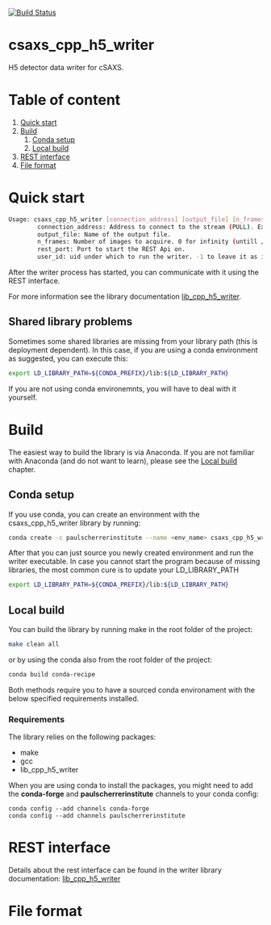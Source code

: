[![Build Status](https://api.travis-ci.org/paulscherrerinstitute/csaxs_cpp_h5_writer.svg?branch=master)](https://travis-ci.org/paulscherrerinstitute/csaxs_cpp_h5_writer/) 

# csaxs_cpp_h5_writer
H5 detector data writer for cSAXS.

# Table of content
1. [Quick start](#quick_start)
2. [Build](#build)
    1. [Conda setup](#conda_setup)
    2. [Local build](#local_build)
3. [REST interface](#rest_interface)
4. [File format](#file_format)


<a id="quick_start"></a>
# Quick start

```bash
Usage: csaxs_cpp_h5_writer [connection_address] [output_file] [n_frames] [rest_port] [user_id]
        connection_address: Address to connect to the stream (PULL). Example: tcp://127.0.0.1:40000
        output_file: Name of the output file.
        n_frames: Number of images to acquire. 0 for infinity (untill /stop is called).
        rest_port: Port to start the REST Api on.
        user_id: uid under which to run the writer. -1 to leave it as it is.
```

After the writer process has started, you can communicate with it using the REST interface.

For more information see the library documentation [lib\_cpp\_h5\_writer](https://github.com/paulscherrerinstitute/lib_cpp_h5_writer).

## Shared library problems
Sometimes some shared libraries are missing from your library path (this is deployment dependent). In this case, if you are using a conda 
environment as suggested, you can execute this:

```bash
export LD_LIBRARY_PATH=${CONDA_PREFIX}/lib:${LD_LIBRARY_PATH}
```

If you are not using conda environemnts, you will have to deal with it yourself.

<a id="build"></a>
# Build

The easiest way to build the library is via Anaconda. If you are not familiar with Anaconda (and do not want to learn), 
please see the [Local build](#local_build) chapter.

<a id="conda_setup"></a>
## Conda setup
If you use conda, you can create an environment with the csaxs_cpp_h5_writer library by running:

```bash
conda create -c paulscherrerinstitute --name <env_name> csaxs_cpp_h5_writer
```

After that you can just source you newly created environment and run the writer executable.
In case you cannot start the program because of missing libraries, the most common cure is to update your LD\_LIBRARY\_PATH
```bash
export LD_LIBRARY_PATH=${CONDA_PREFIX}/lib:${LD_LIBRARY_PATH}
```

<a id="local_build"></a>
## Local build
You can build the library by running make in the root folder of the project:

```bash
make clean all
```

or by using the conda also from the root folder of the project:

```bash
conda build conda-recipe
```

Both methods require you to have a sourced conda environament with the below specified requirements installed.

### Requirements
The library relies on the following packages:

- make
- gcc
- lib\_cpp\_h5\_writer

When you are using conda to install the packages, you might need to add the **conda-forge** and **paulscherrerinstitute** channels to
your conda config:

```
conda config --add channels conda-forge
conda config --add channels paulscherrerinstitute
```

<a id="rest_interface"></a>
# REST interface
Details about the rest interface can be found in the writer library documentation: 
[lib\_cpp\_h5\_writer](https://github.com/paulscherrerinstitute/lib_cpp_h5_writer#rest_interface)

<a id="file_format"></a>
# File format